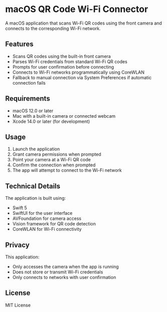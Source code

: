 # macOS QR Code Wi-Fi Connector

A macOS application that scans Wi-Fi QR codes using the front camera and connects to the corresponding Wi-Fi network.

## Features

- Scans QR codes using the built-in front camera
- Parses Wi-Fi credentials from standard Wi-Fi QR codes
- Prompts for user confirmation before connecting
- Connects to Wi-Fi networks programmatically using CoreWLAN
- Fallback to manual connection via System Preferences if automatic connection fails

## Requirements

- macOS 12.0 or later
- Mac with a built-in camera or connected webcam
- Xcode 14.0 or later (for development)

## Usage

1. Launch the application
2. Grant camera permissions when prompted
3. Point your camera at a Wi-Fi QR code
4. Confirm the connection when prompted
5. The app will attempt to connect to the Wi-Fi network

## Technical Details

The application is built using:

- Swift 5
- SwiftUI for the user interface
- AVFoundation for camera access
- Vision framework for QR code detection
- CoreWLAN for Wi-Fi connectivity

## Privacy

This application:

- Only accesses the camera when the app is running
- Does not store or transmit Wi-Fi credentials
- Only connects to networks with user confirmation

## License

MIT License
